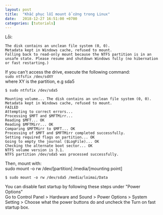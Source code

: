 ```yaml
---
layout: post
title:  "Khắc phục lỗi mount ổ cứng trong Linux"
date:   2018-12-27 16:51:00 +0700
categories: [tutorials]
---
```


Lỗi:
```
The disk contains an unclean file system (0, 0).
Metadata kept in Windows cache, refused to mount.
Falling back to read-only mount because the NTFS partition is in an
unsafe state. Please resume and shutdown Windows fully (no hibernation
or fast restarting.)
```
If you can't access the drive, execute the following command:  
`sudo ntfsfix /dev/sdXY`  
where XY is the partition, e.g sda5
```terminal
$ sudo ntfsfix /dev/sda5
```
```terminal
Mounting volume... The disk contains an unclean file system (0, 0).
Metadata kept in Windows cache, refused to mount.
FAILED
Attempting to correct errors...
Processing $MFT and $MFTMirr...
Reading $MFT... OK
Reading $MFTMirr... OK
Comparing $MFTMirr to $MFT... OK
Processing of $MFT and $MFTMirr completed successfully.
Setting required flags on partition... OK
Going to empty the journal ($LogFile)... OK
Checking the alternate boot sector... OK
NTFS volume version is 3.1.
NTFS partition /dev/sda5 was processed successfully.
```

Then, mount with:  
sudo mount -o rw /dev/[partition] /media/[mounting point]

```terminal
$ sudo mount -o rw /dev/sda5 /media/loimai/Data
```
You can disable fast startup by following these steps under "Power Options"  
Go to Control Panel > Hardware and Sound > Power Options > System Setting > Choose what the power buttons do and uncheck the Turn on fast startup box.
